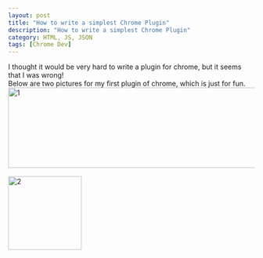 ```yaml
---
layout: post
title: "How to write a simplest Chrome Plugin"
description: "How to write a simplest Chrome Plugin"
category: HTML, JS, JSON
tags: [Chrome Dev]
---
```


I thought it would be very hard to write a plugin for chrome, but it seems that I was wrong!    
Below are two pictures for my first plugin of chrome, which is just for fun.   
<a href="http://www.flickr.com/photos/sbzhouhao/9324251274/" title="1 by Zhou Hao, on Flickr"><img src="http://farm4.staticflickr.com/3716/9324251274_37310cab4c_z.jpg" width="640" height="164" alt="1"></a><br><br/>
<a href="http://www.flickr.com/photos/sbzhouhao/9324251284/" title="2 by Zhou Hao, on Flickr"><img src="http://farm6.staticflickr.com/5349/9324251284_44000bd7b3_q.jpg" width="150" height="150" alt="2"></a>
